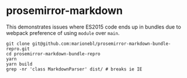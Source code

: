 # prosemirror-markdown

This demonstrates issues where ES2015 code ends up in bundles
due to webpack preference of using `module` over `main`.

```
git clone git@github.com:marionebl/prosemirror-markdown-bundle-repro.git
cd prosemirror-markdown-bundle-repro
yarn
yarn build
grep -nr 'class MarkdownParser' dist/ # breaks ie IE
```